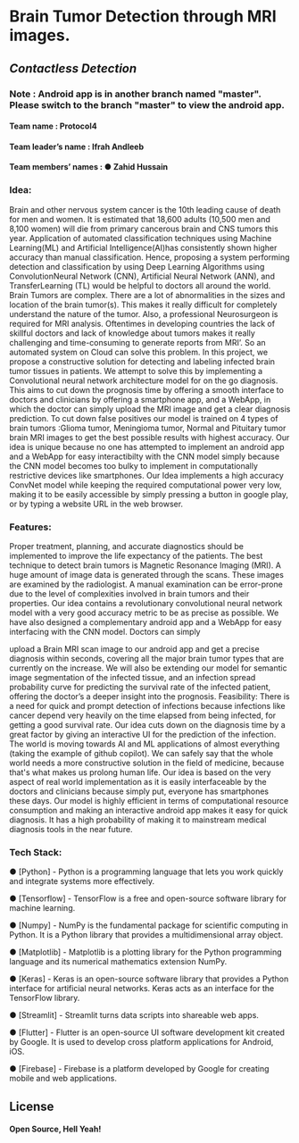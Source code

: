 # Brain Tumor Detection through MRI images.
## _Contactless Detection_

### Note : Android app is in another branch named "master". Please switch to the branch "master" to view the android app.


#### Team name : Protocol4
#### Team leader’s name : Ifrah Andleeb
#### Team members’ names : ● Zahid Hussain 


### Idea:
Brain and other nervous system cancer is the 10th leading cause of death for men and
women. It is estimated that 18,600 adults (10,500 men and 8,100 women) will die from
primary cancerous brain and CNS tumors this year.
Application of automated classification techniques using Machine Learning(ML) and Artificial
Intelligence(AI)has consistently shown higher accuracy than manual classification. Hence,
proposing a system performing detection and classification by using Deep Learning
Algorithms using ConvolutionNeural Network (CNN), Artificial Neural Network (ANN), and
TransferLearning (TL) would be helpful to doctors all around the world.
Brain Tumors are complex. There are a lot of abnormalities in the sizes and location of the
brain tumor(s). This makes it really difficult for completely understand the nature of the
tumor. Also, a professional Neurosurgeon is required for MRI analysis. Oftentimes in
developing countries the lack of skillful doctors and lack of knowledge about tumors makes it
really challenging and time-consuming to generate reports from MRI’. So an automated
system on Cloud can solve this problem.
In this project, we propose a constructive solution for detecting and labeling infected brain
tumor tissues in patients. We attempt to solve this by implementing a Convolutional neural
network architecture model for on the go diagnosis. This aims to cut down the prognosis
time by offering a smooth interface to doctors and clinicians by offering a smartphone app,
and a WebApp, in which the doctor can simply upload the MRI image and get a clear
diagnosis prediction. To cut down false positives our model is trained on 4 types of brain
tumors :Glioma tumor, Meningioma tumor, Normal and Pituitary tumor brain MRI images to
get the best possible results with highest accuracy.
Our idea is unique because no one has attempted to implement an android app and a
WebApp for easy interactibilty with the CNN model simply because the CNN model becomes
too bulky to implement in computationally restrictive devices like smartphones.
Our Idea implements a high accuracy ConvNet model while keeping the required
computational power very low, making it to be easily accessible by simply pressing a button
in google play, or by typing a website URL in the web browser.


### Features:
Proper treatment, planning, and accurate diagnostics should be implemented to improve the
life expectancy of the patients. The best technique to detect brain tumors is Magnetic
Resonance Imaging (MRI). A huge amount of image data is generated through the scans.
These images are examined by the radiologist. A manual examination can be error-prone
due to the level of complexities involved in brain tumors and their properties.
Our idea contains a revolutionary convolutional neural network model with a very good
accuracy metric to be as precise as possible. We have also designed a complementary
android app and a WebApp for easy interfacing with the CNN model. Doctors can simply

upload a Brain MRI scan image to our android app and get a precise diagnosis within
seconds, covering all the major brain tumor types that are currently on the increase.
We will also be extending our model for semantic image segmentation of the infected tissue,
and an infection spread probability curve for predicting the survival rate of the infected
patient, offering the doctor’s a deeper insight into the prognosis.
Feasibility:
There is a need for quick and prompt detection of infections because infections like cancer
depend very heavily on the time elapsed from being infected, for getting a good survival rate.
Our idea cuts down on the diagnosis time by a great factor by giving an interactive UI for the
prediction of the infection.
The world is moving towards AI and ML applications of almost everything (taking the
example of github copilot). We can safely say that the whole world needs a more
constructive solution in the field of medicine, because that's what makes us prolong human
life.
Our idea is based on the very aspect of real world implementation as it is easily interfaceable
by the doctors and clinicians because simply put, everyone has smartphones these days.
Our model is highly efficient in terms of computational resource consumption and making an
interactive android app makes it easy for quick diagnosis. It has a high probability of making
it to mainstream medical diagnosis tools in the near future.


### Tech Stack:
● [Python] - Python is a programming language that lets you work quickly and
integrate systems more effectively.

● [Tensorflow] - TensorFlow is a free and open-source software library for machine
learning.

● [Numpy] - NumPy is the fundamental package for scientific computing in Python. It is
a Python library that provides a multidimensional array object.

● [Matplotlib] - Matplotlib is a plotting library for the Python programming language
and its numerical mathematics extension NumPy.

● [Keras] - Keras is an open-source software library that provides a Python interface
for artificial neural networks. Keras acts as an interface for the TensorFlow library.

● [Streamlit] - Streamlit turns data scripts into shareable web apps.

● [Flutter] - Flutter is an open-source UI software development kit created by Google.
It is used to develop cross platform applications for Android, iOS.

● [Firebase] - Firebase is a platform developed by Google for creating mobile and web
applications.



## License


#### Open Source, Hell Yeah!
